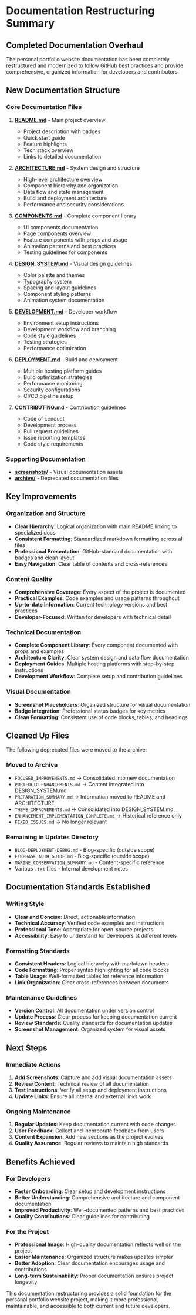 # Documentation Restructuring Summary

## Completed Documentation Overhaul

The personal portfolio website documentation has been completely restructured and modernized to follow GitHub best practices and provide comprehensive, organized information for developers and contributors.

## New Documentation Structure

### Core Documentation Files

1. **[README.md](../README.md)** - Main project overview
   - Project description with badges
   - Quick start guide
   - Feature highlights
   - Tech stack overview
   - Links to detailed documentation

2. **[ARCHITECTURE.md](ARCHITECTURE.md)** - System design and structure
   - High-level architecture overview
   - Component hierarchy and organization
   - Data flow and state management
   - Build and deployment architecture
   - Performance and security considerations

3. **[COMPONENTS.md](COMPONENTS.md)** - Complete component library
   - UI components documentation
   - Page components overview
   - Feature components with props and usage
   - Animation patterns and best practices
   - Testing guidelines for components

4. **[DESIGN_SYSTEM.md](DESIGN_SYSTEM.md)** - Visual design guidelines
   - Color palette and themes
   - Typography system
   - Spacing and layout guidelines
   - Component styling patterns
   - Animation system documentation

5. **[DEVELOPMENT.md](DEVELOPMENT.md)** - Developer workflow
   - Environment setup instructions
   - Development workflow and branching
   - Code style guidelines
   - Testing strategies
   - Performance optimization

6. **[DEPLOYMENT.md](DEPLOYMENT.md)** - Build and deployment
   - Multiple hosting platform guides
   - Build optimization strategies
   - Performance monitoring
   - Security configurations
   - CI/CD pipeline setup

7. **[CONTRIBUTING.md](CONTRIBUTING.md)** - Contribution guidelines
   - Code of conduct
   - Development process
   - Pull request guidelines
   - Issue reporting templates
   - Code style requirements

### Supporting Documentation

- **[screenshots/](screenshots/)** - Visual documentation assets
- **[archive/](archive/)** - Deprecated documentation files

## Key Improvements

### Organization and Structure
- **Clear Hierarchy**: Logical organization with main README linking to specialized docs
- **Consistent Formatting**: Standardized markdown formatting across all files
- **Professional Presentation**: GitHub-standard documentation with badges and clean layout
- **Easy Navigation**: Clear table of contents and cross-references

### Content Quality
- **Comprehensive Coverage**: Every aspect of the project is documented
- **Practical Examples**: Code examples and usage patterns throughout
- **Up-to-date Information**: Current technology versions and best practices
- **Developer-Focused**: Written for developers with technical detail

### Technical Documentation
- **Complete Component Library**: Every component documented with props and examples
- **Architecture Clarity**: Clear system design and data flow documentation
- **Deployment Guides**: Multiple hosting platforms with step-by-step instructions
- **Development Workflow**: Complete setup and contribution guidelines

### Visual Documentation
- **Screenshot Placeholders**: Organized structure for visual documentation
- **Badge Integration**: Professional status badges for key metrics
- **Clean Formatting**: Consistent use of code blocks, tables, and headings

## Cleaned Up Files

The following deprecated files were moved to the archive:

### Moved to Archive
- `FOCUSED_IMPROVEMENTS.md` → Consolidated into new documentation
- `PORTFOLIO_ENHANCEMENTS.md` → Content integrated into DESIGN_SYSTEM.md
- `PREPARATION_SUMMARY.md` → Information moved to README and ARCHITECTURE
- `THEME_IMPROVEMENTS.md` → Consolidated into DESIGN_SYSTEM.md
- `ENHANCEMENT_IMPLEMENTATION_COMPLETE.md` → Historical reference only
- `FIXED_ISSUES.md` → No longer relevant

### Remaining in Updates Directory
- `BLOG-DEPLOYMENT-DEBUG.md` - Blog-specific (outside scope)
- `FIREBASE_AUTH_GUIDE.md` - Blog-specific (outside scope)
- `MARINE_CONSERVATION_SUMMARY.md` - Content-specific reference
- Various `.txt` files - Internal development notes

## Documentation Standards Established

### Writing Style
- **Clear and Concise**: Direct, actionable information
- **Technical Accuracy**: Verified code examples and instructions
- **Professional Tone**: Appropriate for open-source projects
- **Accessibility**: Easy to understand for developers at different levels

### Formatting Standards
- **Consistent Headers**: Logical hierarchy with markdown headers
- **Code Formatting**: Proper syntax highlighting for all code blocks
- **Table Usage**: Well-formatted tables for reference information
- **Link Organization**: Clear cross-references between documents

### Maintenance Guidelines
- **Version Control**: All documentation under version control
- **Update Process**: Clear process for keeping documentation current
- **Review Standards**: Quality standards for documentation updates
- **Screenshot Management**: Organized system for visual assets

## Next Steps

### Immediate Actions
1. **Add Screenshots**: Capture and add visual documentation assets
2. **Review Content**: Technical review of all documentation
3. **Test Instructions**: Verify all setup and deployment instructions
4. **Update Links**: Ensure all internal and external links work

### Ongoing Maintenance
1. **Regular Updates**: Keep documentation current with code changes
2. **User Feedback**: Collect and incorporate feedback from users
3. **Content Expansion**: Add new sections as the project evolves
4. **Quality Assurance**: Regular reviews to maintain high standards

## Benefits Achieved

### For Developers
- **Faster Onboarding**: Clear setup and development instructions
- **Better Understanding**: Comprehensive architecture and component documentation
- **Improved Productivity**: Well-documented patterns and best practices
- **Quality Contributions**: Clear guidelines for contributing

### For the Project
- **Professional Image**: High-quality documentation reflects well on the project
- **Easier Maintenance**: Organized structure makes updates simpler
- **Better Adoption**: Clear documentation encourages usage and contributions
- **Long-term Sustainability**: Proper documentation ensures project longevity

This documentation restructuring provides a solid foundation for the personal portfolio website project, making it more professional, maintainable, and accessible to both current and future developers.

